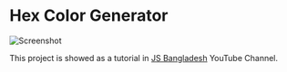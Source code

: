 # Hex Color Generator

![Screenshot](https://github.com/srsetu/hexcolor-generator/blob/master/finished/screenshot.jpg "Project Screenshot")

This project is showed as a tutorial in [JS Bangladesh](https://youtube.com/JSBangladesh) YouTube Channel.
